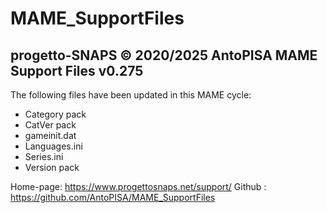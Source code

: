 # MAME_SupportFiles

progetto-SNAPS © 2020/2025 AntoPISA
MAME Support Files v0.275
-----------------------------------

The following files have been updated in this MAME cycle:

- Category pack
- CatVer pack
- gameinit.dat
- Languages.ini
- Series.ini 
- Version pack

Home-page: https://www.progettosnaps.net/support/
Github   : https://github.com/AntoPISA/MAME_SupportFiles

